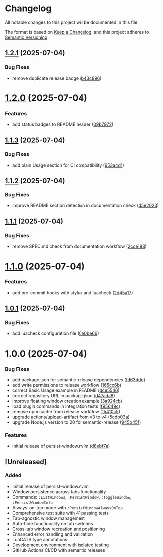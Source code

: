# Changelog

All notable changes to this project will be documented in this file.

The format is based on [Keep a Changelog](https://keepachangelog.com/en/1.0.0/),
and this project adheres to [Semantic Versioning](https://semver.org/spec/v2.0.0.html).

## [1.2.1](https://github.com/caioariede/nvim-persist-window/compare/v1.2.0...v1.2.1) (2025-07-04)


### Bug Fixes

* remove duplicate release badge ([b43c896](https://github.com/caioariede/nvim-persist-window/commit/b43c896f627233be3650424dab956858482f43ac))

# [1.2.0](https://github.com/caioariede/nvim-persist-window/compare/v1.1.3...v1.2.0) (2025-07-04)


### Features

* add status badges to README header ([09b7972](https://github.com/caioariede/nvim-persist-window/commit/09b7972bdd95722c4d99de1f57b09c266cadd217))

## [1.1.3](https://github.com/caioariede/nvim-persist-window/compare/v1.1.2...v1.1.3) (2025-07-04)


### Bug Fixes

* add plain Usage section for CI compatibility ([953a4d1](https://github.com/caioariede/nvim-persist-window/commit/953a4d1e4b265fba40c61617e23ca19f0c1c47a6))

## [1.1.2](https://github.com/caioariede/nvim-persist-window/compare/v1.1.1...v1.1.2) (2025-07-04)


### Bug Fixes

* improve README section detection in documentation check ([d5e2023](https://github.com/caioariede/nvim-persist-window/commit/d5e20234611d5130241c7f5acf4fc9c132a7cdcf))

## [1.1.1](https://github.com/caioariede/nvim-persist-window/compare/v1.1.0...v1.1.1) (2025-07-04)


### Bug Fixes

* remove SPEC.md check from documentation workflow ([2cce188](https://github.com/caioariede/nvim-persist-window/commit/2cce1886e233daec623999c72333035940325fc7))

# [1.1.0](https://github.com/caioariede/nvim-persist-window/compare/v1.0.1...v1.1.0) (2025-07-04)


### Features

* add pre-commit hooks with stylua and luacheck ([2d45a17](https://github.com/caioariede/nvim-persist-window/commit/2d45a172bdc7f34b5e7ae47b20b5f94fcba9238e))

## [1.0.1](https://github.com/caioariede/nvim-persist-window/compare/v1.0.0...v1.0.1) (2025-07-04)


### Bug Fixes

* add luacheck configuration file ([0e0be66](https://github.com/caioariede/nvim-persist-window/commit/0e0be666b47961a3f4bce1b54a44175111a33697))

# 1.0.0 (2025-07-04)


### Bug Fixes

* add package.json for semantic-release dependencies ([fd63ddd](https://github.com/caioariede/nvim-persist-window/commit/fd63ddd178e104149296b14b3bd8cf2b4954b819))
* add write permissions to release workflow ([165cc6b](https://github.com/caioariede/nvim-persist-window/commit/165cc6b9ca91dc3067fc623ba1b2c3beadc7c528))
* correct Basic Usage example in README ([dce5546](https://github.com/caioariede/nvim-persist-window/commit/dce5546a03a613ff9e2e4dca32d4c5febdbef384))
* correct repository URL in package.json ([d47ada8](https://github.com/caioariede/nvim-persist-window/commit/d47ada801f49b56783d11399e7c35f92cb1fd2c6))
* improve floating window creation example ([3a924cb](https://github.com/caioariede/nvim-persist-window/commit/3a924cbcf8210eacdc733f2f582aa9bfbdfa3f45))
* load plugin commands in integration tests ([f95649c](https://github.com/caioariede/nvim-persist-window/commit/f95649c40f9748b4d8587dfbe7b5b7c8f0a38a66))
* remove npm cache from release workflow ([15410c5](https://github.com/caioariede/nvim-persist-window/commit/15410c5644b67f2f0a9630f1ee76e591f667a789))
* upgrade actions/upload-artifact from v3 to v4 ([5cdb03a](https://github.com/caioariede/nvim-persist-window/commit/5cdb03a21f413bb2da316a358bb1844ba57ac99d))
* upgrade Node.js version to 20 for semantic-release ([945b45f](https://github.com/caioariede/nvim-persist-window/commit/945b45f2c37e949954f937c9a2805d910e7a65a0))


### Features

* initial release of persist-window.nvim ([d8ebf7a](https://github.com/caioariede/nvim-persist-window/commit/d8ebf7ae5f37efd1003ab843504ef4222291760e))

## [Unreleased]

### Added
- Initial release of persist-window.nvim
- Window persistence across tabs functionality
- Commands: `:ListWindows`, `:PersistWindow`, `:ToggleWindow`, `:PersistWindowInfo`
- Always-on-top mode with `:PersistWindowAlwaysOnTop`
- Comprehensive test suite with 41 passing tests
- Tab-agnostic window management
- Auto-hide functionality on tab switches
- Cross-tab window recreation and positioning
- Enhanced error handling and validation
- LuaCATS type annotations
- Development environment with isolated testing
- GitHub Actions CI/CD with semantic releases

